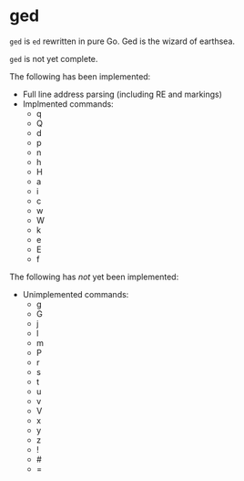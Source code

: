 # ged
`ged` is `ed` rewritten in pure Go.  Ged is the wizard of earthsea.

`ged` is not yet complete.

The following has been implemented:
- Full line address parsing (including RE and markings)
- Implmented commands:
  - q
  - Q
  - d
  - p
  - n
  - h
  - H
  - a
  - i
  - c
  - w
  - W
  - k
  - e
  - E
  - f

The following has *not* yet been implemented:
- Unimplemented commands:
  - g
  - G
  - j
  - l
  - m
  - P
  - r
  - s
  - t
  - u
  - v
  - V
  - x
  - y
  - z
  - !
  - \#
  - =